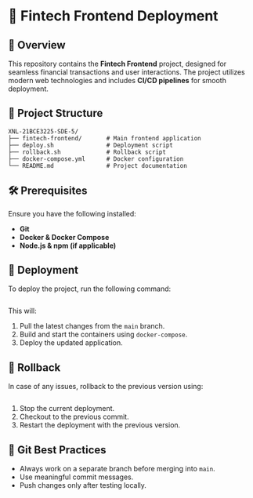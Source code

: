 # 🚀 Fintech Frontend Deployment

## 📌 Overview

This repository contains the **Fintech Frontend** project, designed for seamless financial transactions and user interactions. The project utilizes modern web technologies and includes **CI/CD pipelines** for smooth deployment.

## 📂 Project Structure

```
XNL-21BCE3225-SDE-5/
├── fintech-frontend/       # Main frontend application
├── deploy.sh               # Deployment script
├── rollback.sh             # Rollback script
├── docker-compose.yml      # Docker configuration
└── README.md               # Project documentation
```

## 🛠️ Prerequisites

Ensure you have the following installed:

- **Git**
- **Docker & Docker Compose**
- **Node.js & npm (if applicable)**

## 🚀 Deployment

To deploy the project, run the following command:

```sh./deploy.sh
```

This will:

1. Pull the latest changes from the `main` branch.
2. Build and start the containers using `docker-compose`.
3. Deploy the updated application.

## 🔄 Rollback

In case of any issues, rollback to the previous version using:

```sh./rollback.sh
```


1. Stop the current deployment.
2. Checkout to the previous commit.
3. Restart the deployment with the previous version.

## 📜 Git Best Practices

- Always work on a separate branch before merging into `main`.
- Use meaningful commit messages.
- Push changes only after testing locally.


